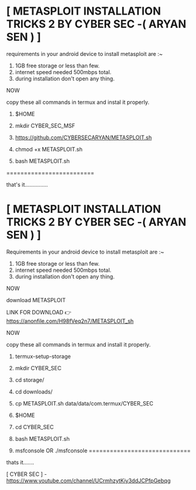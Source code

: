 # [ METASPLOIT INSTALLATION TRICKS 2 BY CYBER SEC -( ARYAN SEN ) ]



requirements in your android device to install metasploit are :~


1. 1GB free storage or less than few.
2. internet speed needed 500mbps total.
4. during installation don't open any thing.



NOW 


copy these all commands in termux and instal it properly.


1. $HOME

2. mkdir CYBER_SEC_MSF

3. https://github.com/CYBERSECARYAN/METASPLOIT.sh


4. chmod +x METASPLOIT.sh

5. bash METASPLOIT.sh

=========================



that's it...............


  



# [ METASPLOIT INSTALLATION TRICKS 2 BY CYBER SEC -( ARYAN SEN ) ]





Requirements in your android device to install metasploit are :~


1. 1GB free storage or less than few.
2. internet speed needed 500mbps total.
4. during installation don't open any thing.



NOW 



download METASPLOIT 



LINK FOR DOWNLOAD  👉  https://anonfile.com/H98fVeq2n7/METASPLOIT_sh



NOW


copy these all commands in termux and install it properly.





1. termux-setup-storage



2. mkdir CYBER_SEC

3. cd storage/

4. cd downloads/

5. cp METASPLOIT.sh data/data/com.termux/CYBER_SEC


4. $HOME

5. cd CYBER_SEC

6. bash METASPLOIT.sh 

7. msfconsole OR ./msfconsole
=============================

thats it.......



[ CYBER SEC ] - https://www.youtube.com/channel/UCrmhzytKiy3ddJCPfpGebqg
